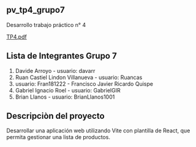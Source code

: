 ## pv_tp4_grupo7
Desarrollo trabajo práctico n° 4

[TP4.pdf](https://virtual.unju.edu.ar/pluginfile.php/905610/mod_resource/content/1/Trabajo%20Pr%C3%A1ctico%204.pdf)

## Lista de Integrantes Grupo 7
1. Davide Arroyo - usuario: davarr
2. Ruan Castiel Lindon Villanueva - usuario: Ruancas
3. usuario: Fran181222 - Francisco Javier Ricardo Quispe
4. Gabriel Ignacio Roel - usuario: GabrielGIR
5. Brian Llanos - usuario: BrianLlanos1001

## Descripciòn del proyecto
Desarrollar una aplicación web utilizando Vite con plantilla de React, que permita gestionar una lista de productos. 
